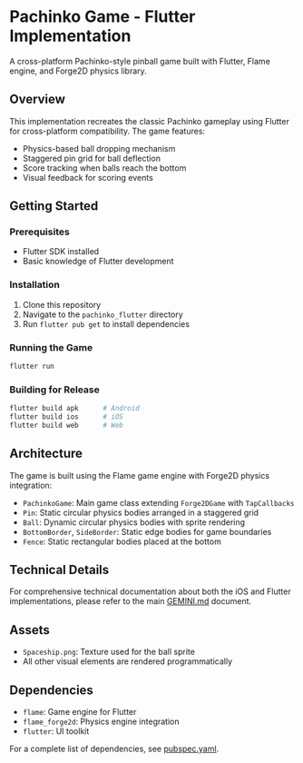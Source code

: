 # Pachinko Game - Flutter Implementation

A cross-platform Pachinko-style pinball game built with Flutter, Flame engine, and Forge2D physics library.

## Overview

This implementation recreates the classic Pachinko gameplay using Flutter for cross-platform compatibility. The game features:
- Physics-based ball dropping mechanism
- Staggered pin grid for ball deflection
- Score tracking when balls reach the bottom
- Visual feedback for scoring events

## Getting Started

### Prerequisites
- Flutter SDK installed
- Basic knowledge of Flutter development

### Installation
1. Clone this repository
2. Navigate to the `pachinko_flutter` directory
3. Run `flutter pub get` to install dependencies

### Running the Game
```bash
flutter run
```

### Building for Release
```bash
flutter build apk      # Android
flutter build ios      # iOS
flutter build web      # Web
```

## Architecture

The game is built using the Flame game engine with Forge2D physics integration:
- `PachinkoGame`: Main game class extending `Forge2DGame` with `TapCallbacks`
- `Pin`: Static circular physics bodies arranged in a staggered grid
- `Ball`: Dynamic circular physics bodies with sprite rendering
- `BottomBorder`, `SideBorder`: Static edge bodies for game boundaries
- `Fence`: Static rectangular bodies placed at the bottom

## Technical Details

For comprehensive technical documentation about both the iOS and Flutter implementations, please refer to the main [GEMINI.md](../GEMINI.md) document.

## Assets

- `Spaceship.png`: Texture used for the ball sprite
- All other visual elements are rendered programmatically

## Dependencies

- `flame`: Game engine for Flutter
- `flame_forge2d`: Physics engine integration
- `flutter`: UI toolkit

For a complete list of dependencies, see [pubspec.yaml](pubspec.yaml).
